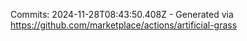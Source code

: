Commits: 2024-11-28T08:43:50.408Z - Generated via https://github.com/marketplace/actions/artificial-grass
<br>
